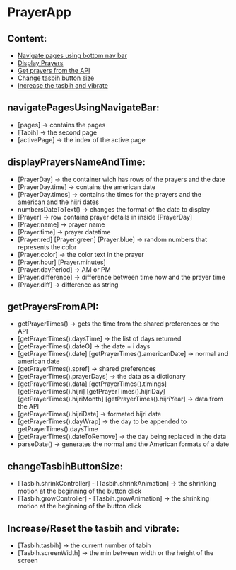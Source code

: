 # PrayerApp

## Content:

- [Navigate pages using bottom nav bar](#navigatePagesUsingNavigateBar)
- [Display Prayers](#displayprayersnameandtime)
- [Get prayers from the API](#getprayersfromapi)
- [Change tasbih button size](#changetasbihbuttonsize)
- [Increase the tasbih and vibrate](#increasereset-the-tasbih-and-vibrate)

## navigatePagesUsingNavigateBar:

- [pages] -> contains the pages
- [Tabih] -> the second page
- [activePage] -> the index of the active page

## displayPrayersNameAndTime:

- [PrayerDay] -> the container wich has rows of the prayers and the date
- [PrayerDay.time] -> contains the american date
- [PrayerDay.times] -> contains the times for the prayers and the american and the hijri dates
- numbersDateToText() -> changes the format of the date to display
- [Prayer] -> row contains prayer details in inside [PrayerDay]
- [Prayer.name] -> prayer name
- [Prayer.time] -> prayer datetime
- [Prayer.red] [Prayer.green] [Prayer.blue] -> random numbers that represents the color
- [Prayer.color] -> the color text in the prayer
- [Prayer.hour] [Prayer.minutes]
- [Prayer.dayPeriod] -> AM or PM
- [Prayer.difference] -> difference between time now and the prayer time
- [Prayer.diff] -> difference as string

## getPrayersFromAPI:

- getPrayerTimes() -> gets the time from the shared preferences or the API
- [getPrayerTimes().daysTime] -> the list of days returned
- [getPrayerTimes().dateO] -> the date + i days
- [getPrayerTimes().date] [getPrayerTimes().americanDate] -> normal and american date
- [getPrayerTimes().spref] -> shared preferences
- [getPrayerTimes().prayerDays] -> the data as a dictionary
- [getPrayerTimes().data] [getPrayerTimes().timings] [getPrayerTimes().hijri] [getPrayerTimes().hijriDay] [getPrayerTimes().hijriMonth] [getPrayerTimes().hijriYear] -> data from the API
- [getPrayerTimes().hijriDate] -> formated hijri date
- [getPrayerTimes().dayWrap] -> the day to be appended to getPrayerTimes().daysTime
- [getPrayerTimes().dateToRemove] -> the day being replaced in the data
- parseDate() -> generates the normal and the American formats of a date

## changeTasbihButtonSize:

- [Tasbih.shrinkController] - [Tasbih.shrinkAnimation] -> the shrinking motion at the beginning of the button click
- [Tasbih.growController] - [Tasbih.growAnimation] -> the shrinking motion at the beginning of the button click

## Increase/Reset the tasbih and vibrate:

- [Tasbih.tasbih] -> the current number of tabih
- [Tasbih.screenWidth] -> the min between width or the height of the screen
